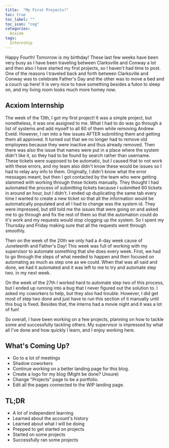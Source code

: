 ```yaml
---
title:  "My First Projects!"
toc: true
toc_label: ""
toc_icon: "cog"
categories:
  Acxiom
tags:
  Internship
---
```


Happy Fourth! Tomorrow is my birthday!
These last few weeks have been very busy as I have been traveling between Clarksville and Conway a lot and then also I have started my first projects, so I haven't had time to post.
One of the reasons I traveled back and forth between Clarksville and Conway was to celebrate Father's Day and the other was to move a bed and a couch up here!
It is very nice to have something besides a futon to sleep on, and my living room looks much more homey now.

## Acxiom Internship

The week of the 13th, I got my first project! It was a simple project, but nonetheless, it was one assigned to me.
What I had to do was go through a list of systems and add myself to all 60 of them while removing Andrew Eveld.
However, I ran into a few issues AFTER submitting them and getting them all approved.
It turned out that we no longer had to remove old employees because they were inactive and thus already removed.
Then there was also the issue that names were put in a place where the system didn't like it, so they had to be found by search rather than username.
These tickets were supposed to be automatic, but I caused that to not work with these errors, and my team also didn't know these would be issues so I had to relay any info to them.
Originally, I didn't know what the error messages meant, but then I got contacted by the team who were getting slammed with working through these tickets manually.
They thought I had automated the process of submitting tickets because I submitted 60 tickets in around an hour, but I didn't.
I ended up duplicating the same tab every time I wanted to create a new ticket so that all the information would be automatically populated and all I had to change was the system id.
They were impressed, but still told me the issues that were going on and asked me to go through and fix the rest of them so that the automation could do it's work and my requests would stop clogging up the system.
So I spent my Thursday and Friday making sure that all the requests went through smoothly.

Then on the week of the 20th we only had a 4-day week cause of Juneteenth and Father's Day!
This week was full of working with my supervisor to automate something that she does every week.
First, we had to go through the steps of what needed to happen and then focused on automating as much as step one as we could.
When that was all said and done, we had it automated and it was left to me to try and automate step two. in my next week.

On the week of the 27th I worked hard to automate step two of this process, but I ended up running into a bug that I never figured out the solution to.
I asked my coworkers to help, but they also had trouble. However, I did get most of step two done and just have to run this section of it manually until this bug is fixed.
Besides that, the interns had a movie night and it was a lot of fun!

So overall, I have been working on a few projects, planning on how to tackle some and successfully tackling others.
My supervisor is impressed by what all I've done and how quickly I learn, and I enjoy working here.

## What's Coming Up?

- Go to a lot of meetings
- Shadow coworkers
- Continue working on a better landing page for this blog.
- Create a logo for my blog (Might be done? Unsure)
- Change "Projects" page to be a portfolio.
- Edit all the pages connected to the WIP landing page.

## TL;DR

- A lot of independent learning
- Learned about the account's history
- Learned about what I will be doing
- Prepped to get started on projects
- Started on some projects
- Successfully ran some projects
